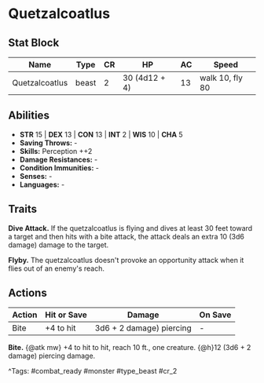 # Quetzalcoatlus

## Stat Block

| Name | Type | CR | HP | AC | Speed |
|------|------|----|----|----|-------|
| Quetzalcoatlus | beast | 2 | 30 (4d12 + 4) | 13 | walk 10, fly 80 |

## Abilities

- **STR** 15 | **DEX** 13 | **CON** 13 | **INT** 2 | **WIS** 10 | **CHA** 5
- **Saving Throws:** -  
- **Skills:** Perception ++2  
- **Damage Resistances:** -  
- **Condition Immunities:** -  
- **Senses:** -  
- **Languages:** -

## Traits

**Dive Attack.** If the quetzalcoatlus is flying and dives at least 30 feet toward a target and then hits with a bite attack, the attack deals an extra 10 (3d6 damage) damage to the target.

**Flyby.** The quetzalcoatlus doesn't provoke an opportunity attack when it flies out of an enemy's reach.


## Actions

| Action | Hit or Save | Damage | On Save |
|--------|--------------|--------|----------|
| Bite | +4 to hit | 3d6 + 2 damage) piercing | - |

**Bite.** {@atk mw} +4 to hit to hit, reach 10 ft., one creature. {@h}12 (3d6 + 2 damage) piercing damage.


^Tags: #combat_ready #monster #type_beast #cr_2